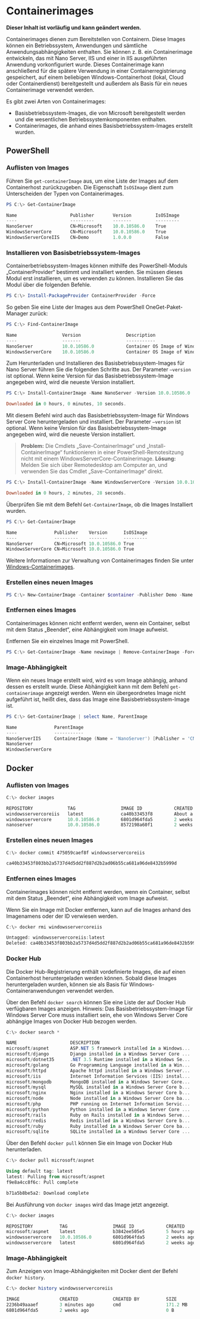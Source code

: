 # Containerimages

**Dieser Inhalt ist vorläufig und kann geändert werden.**

Containerimages dienen zum Bereitstellen von Containern. Diese Images können ein Betriebssystem, Anwendungen und sämtliche Anwendungsabhängigkeiten enthalten. Sie können z. B. ein Containerimage entwickeln, das mit Nano Server, IIS und einer in IIS ausgeführten Anwendung vorkonfiguriert wurde. Dieses Containerimage kann anschließend für die spätere Verwendung in einer Containerregistrierung gespeichert, auf einem beliebigen Windows-Containerhost (lokal, Cloud oder Containerdienst) bereitgestellt und außerdem als Basis für ein neues Containerimage verwendet werden.

Es gibt zwei Arten von Containerimages:

- Basisbetriebssystem-Images, die von Microsoft bereitgestellt werden und die wesentlichen Betriebssystemkomponenten enthalten.
- Containerimages, die anhand eines Basisbetriebssystem-Images erstellt wurden.

## PowerShell

### Auflisten von Images

Führen Sie `get-containerImage` aus, um eine Liste der Images auf dem Containerhost zurückzugeben. Die Eigenschaft `IsOSImage` dient zum Unterscheiden der Typen von Containerimages.

```powershell
PS C:\> Get-ContainerImage

Name                    Publisher       Version         IsOSImage
----                    ---------       -------         ---------
NanoServer              CN=Microsoft    10.0.10586.0    True
WindowsServerCore       CN=Microsoft    10.0.10586.0    True
WindowsServerCoreIIS    CN=Demo         1.0.0.0         False
```

### Installieren von Basisbetriebssystem-Images

Containerbetriebssystem-Images können mithilfe des PowerShell-Moduls „ContainerProvider“ bestimmt und installiert werden. Sie müssen dieses Modul erst installieren, um es verwenden zu können. Installieren Sie das Modul über die folgenden Befehle.

```powershell
PS C:\> Install-PackageProvider ContainerProvider -Force
```

So geben Sie eine Liste der Images aus dem PowerShell OneGet-Paket-Manager zurück:
```powershell
PS C:\> Find-ContainerImage

Name                 Version                 Description
----                 -------                 -----------
NanoServer           10.0.10586.0            Container OS Image of Windows Server 2016 Techn...
WindowsServerCore    10.0.10586.0            Container OS Image of Windows Server 2016 Techn...
```

Zum Herunterladen und Installieren des Basisbetriebssystem-Images für Nano Server führen Sie die folgenden Schritte aus. Der Parameter `–version` ist optional. Wenn keine Version für das Basisbetriebssystem-Image angegeben wird, wird die neueste Version installiert.

```powershell
PS C:\> Install-ContainerImage -Name NanoServer -Version 10.0.10586.0

Downloaded in 0 hours, 0 minutes, 10 seconds.
```

Mit diesem Befehl wird auch das Basisbetriebssystem-Image für Windows Server Core heruntergeladen und installiert. Der Parameter `–version` ist optional. Wenn keine Version für das Basisbetriebssystem-Image angegeben wird, wird die neueste Version installiert.

>**Problem:** Die Cmdlets „Save-ContainerImage“ und „Install-ContainerImage“ funktionieren in einer PowerShell-Remotesitzung nicht mit einem WindowsServerCore-Containerimage. **Lösung:** Melden Sie sich über Remotedesktop am Computer an, und verwenden Sie das Cmdlet „Save-ContainerImage“ direkt.

```powershell
PS C:\> Install-ContainerImage -Name WindowsServerCore -Version 10.0.10586.0

Downloaded in 0 hours, 2 minutes, 28 seconds.
```

Überprüfen Sie mit dem Befehl `Get-ContainerImage`, ob die Images Installiert wurden.

```powershell
PS C:\> Get-ContainerImage

Name              Publisher    Version      IsOSImage
----              ---------    -------      ---------
NanoServer        CN=Microsoft 10.0.10586.0 True
WindowsServerCore CN=Microsoft 10.0.10586.0 True
```
Weitere Informationen zur Verwaltung von Containerimages finden Sie unter [Windows-Containerimages](../management/manage_images.md).

### Erstellen eines neuen Images

```powershell
PS C:\> New-ContainerImage -Container $container -Publisher Demo -Name DemoImage -Version 1.0
```

### Entfernen eines Images

Containerimages können nicht entfernt werden, wenn ein Container, selbst mit dem Status „Beendet“, eine Abhängigkeit vom Image aufweist.

Entfernen Sie ein einzelnes Image mit PowerShell.

```powershell
PS C:\> Get-ContainerImage -Name newimage | Remove-ContainerImage -Force
```

### Image-Abhängigkeit

Wenn ein neues Image erstellt wird, wird es vom Image abhängig, anhand dessen es erstellt wurde. Diese Abhängigkeit kann mit dem Befehl `get-containerimage` angezeigt werden. Wenn ein übergeordnetes Image nicht aufgeführt ist, heißt dies, dass das Image eine Basisbetriebssystem-Image ist.

```powershell
PS C:\> Get-ContainerImage | select Name, ParentImage

Name              ParentImage
----              -----------
NanoServerIIS     ContainerImage (Name = 'NanoServer') [Publisher = 'CN=Microsoft', Version = '10.0.10586.0']
NanoServer
WindowsServerCore
```

## Docker

### Auflisten von Images

```powershell
C:\> docker images

REPOSITORY             TAG                 IMAGE ID            CREATED              VIRTUAL SIZE
windowsservercoreiis   latest              ca40b33453f8        About a minute ago   44.88 MB
windowsservercore      10.0.10586.0        6801d964fda5        2 weeks ago          0 B
nanoserver             10.0.10586.0        8572198a60f1        2 weeks ago          0 B
```

### Erstellen eines neuen Images

```powershell
C:\> docker commit 475059caef8f windowsservercoreiis

ca40b33453f803bb2a5737d4d5dd2f887d2b2ad06b55ca681a96de8432b5999d
```

### Entfernen eines Images

Containerimages können nicht entfernt werden, wenn ein Container, selbst mit dem Status „Beendet“, eine Abhängigkeit vom Image aufweist.

Wenn Sie ein Image mit Docker entfernen, kann auf die Images anhand des Imagenamens oder der ID verwiesen werden.

```powershell
C:\> docker rmi windowsservercoreiis

Untagged: windowsservercoreiis:latest
Deleted: ca40b33453f803bb2a5737d4d5dd2f887d2b2ad06b55ca681a96de8432b5999d
```

### Docker Hub

Die Docker Hub-Registrierung enthält vordefinierte Images, die auf einen Containerhost heruntergeladen werden können. Sobald diese Images heruntergeladen wurden, können sie als Basis für Windows-Containeranwendungen verwendet werden.

Über den Befehl `docker search` können Sie eine Liste der auf Docker Hub verfügbaren Images anzeigen. Hinweis: Das Basisbetriebssystem-Image für Windows Server Core muss installiert sein, ehe von Windows Server Core abhängige Images von Docker Hub bezogen werden.

```powershell
C:\> docker search *

NAME                    DESCRIPTION                                     STARS     OFFICIAL   AUTOMATED
microsoft/aspnet        ASP.NET 5 framework installed in a Windows...   1         [OK]       [OK]
microsoft/django        Django installed in a Windows Server Core ...   1                    [OK]
microsoft/dotnet35      .NET 3.5 Runtime installed in a Windows Se...   1         [OK]       [OK]
microsoft/golang        Go Programming Language installed in a Win...   1                    [OK]
microsoft/httpd         Apache httpd installed in a Windows Server...   1                    [OK]
microsoft/iis           Internet Information Services (IIS) instal...   1         [OK]       [OK]
microsoft/mongodb       MongoDB installed in a Windows Server Core...   1                    [OK]
microsoft/mysql         MySQL installed in a Windows Server Core b...   1                    [OK]
microsoft/nginx         Nginx installed in a Windows Server Core b...   1                    [OK]
microsoft/node          Node installed in a Windows Server Core ba...   1                    [OK]
microsoft/php           PHP running on Internet Information Servic...   1                    [OK]
microsoft/python        Python installed in a Windows Server Core ...   1                    [OK]
microsoft/rails         Ruby on Rails installed in a Windows Serve...   1                    [OK]
microsoft/redis         Redis installed in a Windows Server Core b...   1                    [OK]
microsoft/ruby          Ruby installed in a Windows Server Core ba...   1                    [OK]
microsoft/sqlite        SQLite installed in a Windows Server Core ...   1                    [OK]
```

Über den Befehl `docker pull` können Sie ein Image von Docker Hub herunterladen.

```powershell
C:\> docker pull microsoft/aspnet

Using default tag: latest
latest: Pulling from microsoft/aspnet
f9e8a4cc8f6c: Pull complete

b71a5b8be5a2: Download complete
```

Bei Ausführung von `docker images` wird das Image jetzt angezeigt.

```powershell
C:\> docker images

REPOSITORY          TAG                 IMAGE ID            CREATED             VIRTUAL SIZE
microsoft/aspnet    latest              b3842ee505e5        5 hours ago         101.7 MB
windowsservercore   10.0.10586.0        6801d964fda5        2 weeks ago         0 B
windowsservercore   latest              6801d964fda5        2 weeks ago         0 B
```

### Image-Abhängigkeit

Zum Anzeigen von Image-Abhängigkeiten mit Docker dient der Befehl `docker history`.

```powershell
C:\> docker history windowsservercoreiis

IMAGE               CREATED             CREATED BY          SIZE                COMMENT
2236b49aaaef        3 minutes ago       cmd                 171.2 MB
6801d964fda5        2 weeks ago                             0 B
```



<!--HONumber=Jan16_HO1-->

